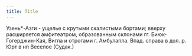 ```yaml
---
title: Title
---
```


Узень*-Азги - ущелье с крутыми скалистыми бортами; вверху расширяется
амфитеатром, образованным склонами гг. Биюк-Гогерджин-Кая, Вигла и отрогами г.
Амбулапла. Впад. справа в дол. р. Юрт в нп Веселое (Судак.)

